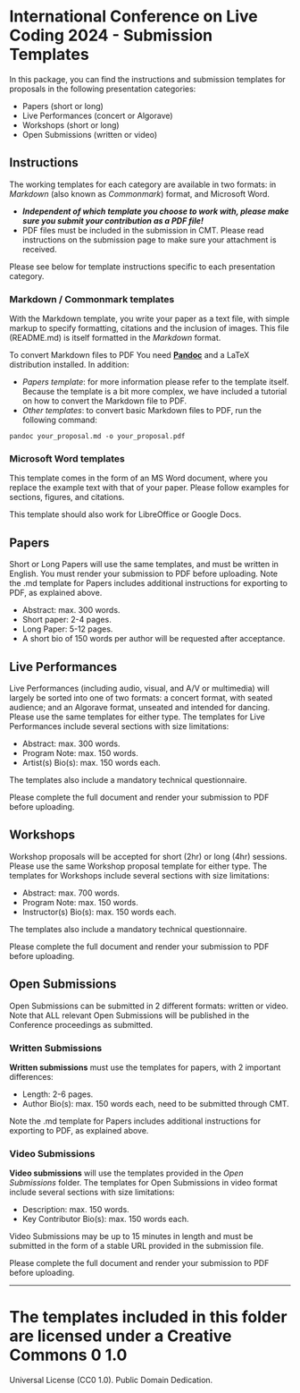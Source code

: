 # International Conference on Live Coding 2024 - Submission Templates

In this package, you can find the instructions and submission templates for proposals in the following presentation categories:

* Papers (short or long)
* Live Performances (concert or Algorave)
* Workshops (short or long)
* Open Submissions (written or video)

## Instructions

The working templates for each category are available in two formats: in *Markdown* (also known as *Commonmark*) format, and Microsoft Word.

* ***Independent of which template you choose to work with, please make sure you submit your contribution as a PDF file!***  
* PDF files must be included in the submission in CMT. Please read instructions on the submission page to make sure your attachment is received. 

Please see below for template instructions specific to each presentation category.

### Markdown / Commonmark templates

With the Markdown template, you write your paper as a text file, with simple markup to specify formatting, citations and the inclusion of images. This file (README.md) is itself formatted in the *Markdown* format. 

To convert Markdown files to PDF You need [**Pandoc**](http://pandoc.org) and a LaTeX distribution installed. In addition:

 - *Papers template*: for more information please refer to the template itself. Because the template is a bit more complex, we have included a tutorial on how to convert the Markdown file to PDF. 
 - *Other templates*: to convert basic Markdown files to PDF, run the following command: 
```
pandoc your_proposal.md -o your_proposal.pdf
```
### Microsoft Word templates

This template comes in the form of an MS Word document, where you replace the example text with that of your paper. Please follow examples for sections, figures, and citations.

This template should also work for LibreOffice or Google Docs.

## Papers

Short or Long Papers will use the same templates, and must be written in English. You must render your submission to PDF before uploading. Note the .md template for Papers includes additional instructions for exporting to PDF, as explained above. 

 - Abstract: max. 300 words. 
 - Short paper: 2-4 pages.
 - Long Paper: 5-12 pages.
 - A short bio of 150 words per author will be requested after acceptance.

## Live Performances

Live Performances (including audio, visual, and A/V or multimedia) will largely be sorted into one of two formats: a concert format, with seated audience; and an Algorave format, unseated and intended for dancing. Please use the same templates for either type. The templates for Live Performances include several sections with size limitations:

 - Abstract: max. 300 words.
 - Program Note: max. 150 words.
 - Artist(s) Bio(s): max. 150 words each. 
 
The templates also include a mandatory technical questionnaire. 
 
Please complete the full document and render your submission to PDF before uploading.

## Workshops

Workshop proposals will be accepted for short (2hr) or long (4hr) sessions. Please use the same Workshop proposal template for either type. The templates for Workshops include several sections with size limitations:  

 - Abstract: max. 700 words.
 - Program Note: max. 150 words.
 - Instructor(s) Bio(s): max. 150 words each.

The templates also include a mandatory technical questionnaire. 

Please complete the full document and render your submission to PDF before uploading.
 
## Open Submissions

Open Submissions can be submitted in 2 different formats: written or video. Note that ALL relevant Open Submissions will be published in the Conference proceedings as submitted. 

### Written Submissions
**Written submissions** must use the templates for papers, with 2 important differences:

 - Length: 2-6 pages.
 - Author Bio(s): max. 150 words each, need to be submitted through CMT.

Note the .md template for Papers includes additional instructions for exporting to PDF, as explained above.

### Video Submissions
**Video submissions** will use the templates provided in the *Open Submissions* folder. The templates for Open Submissions in video format include several sections with size limitations:  

 - Description: max. 150 words.
 - Key Contributor Bio(s): max. 150 words each.

Video Submissions may be up to 15 minutes in length and must be submitted in the form of a stable URL provided in the submission file. 

Please complete the full document and render your submission to PDF before uploading.

__________________________________

# The templates included in this folder are licensed under a Creative Commons 0 1.0
Universal License (CC0 1.0). Public Domain Dedication.
